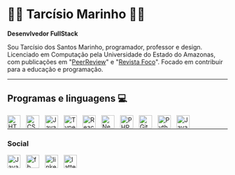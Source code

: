 # 👨‍🏫 Tarcísio Marinho 👨‍💻

**Desenvlvedor FullStack**

Sou Tarcísio dos Santos Marinho, programador, professor e design. Licenciado em Computação pela Universidade do Estado do Amazonas, com publicações em "[PeerReview](https://www.peerw.org/index.php/journals/article/view/419)" e "[Revista Foco](https://doi.org/10.54751/revistafoco.v16n8-086)". Focado em contribuir para a educação e programação.

---

## Programas e linguagens 💻
<img 
    align="left" 
    alt="HTML"
    title="HTML" 
    width="30px" 
    style="padding-right: 10px;" 
    src="https://cdn.jsdelivr.net/gh/devicons/devicon@latest/icons/html5/html5-original.svg" 
/>
<img 
    align="left" 
    alt="CSS" 
    title="CSS"
    width="30px" 
    style="padding-right: 10px;" 
    src="https://cdn.jsdelivr.net/gh/devicons/devicon@latest/icons/css3/css3-original.svg" 
/>
<img 
    align="left" 
    alt="JavaScript" 
    title="JavaScript"
    width="30px" 
    style="padding-right: 10px;" 
    src="https://cdn.jsdelivr.net/gh/devicons/devicon@latest/icons/javascript/javascript-original.svg" 
/>
<img 
    align="left" 
    alt="TypeScript"
    title="TypeScript" 
    width="30px" 
    style="padding-right: 10px;" 
    src="https://cdn.jsdelivr.net/gh/devicons/devicon@latest/icons/typescript/typescript-original.svg" 
/>
<img 
    align="left" 
    alt="React"
    title="React" 
    width="30px" 
    style="padding-right: 10px;" 
    src="https://cdn.jsdelivr.net/gh/devicons/devicon@latest/icons/react/react-original.svg" 
/>
<img 
    align="left" 
    alt="Next.js" 
    title="Next.js"
    width="30px" 
    style="padding-right: 10px;" 
    src="https://cdn.jsdelivr.net/gh/devicons/devicon@latest/icons/nextjs/nextjs-original.svg" 
/>
<img 
    align="left" 
    alt="PHP" 
    title="PHP"
    width="30px" 
    style="padding-right: 10px;" 
    src="https://cdn.jsdelivr.net/gh/devicons/devicon@latest/icons/php/php-original.svg" 
/>
<img 
    align="left" 
    alt="Git" 
    title="Git"
    width="30px" 
    style="padding-right: 10px;" 
    src="https://cdn.jsdelivr.net/gh/devicons/devicon@latest/icons/git/git-original.svg" 
/>
<img 
    align="left" 
    alt="Python" 
    title="Python"
    width="30px" 
    style="padding-right: 10px;" 
    src="https://cdn.jsdelivr.net/gh/devicons/devicon@latest/icons/python/python-original.svg" 
/>
<img 
    align="left" 
    alt="Java" 
    title="Java"
    width="30px" 
    style="padding-right: 10px;" 
    src="https://www.vectorlogo.zone/logos/java/java-icon.svg" 
/>

<br/>


---

### Social

<a href=https://www.instagram.com/tarcisio_sm>
<img 
    align="left" 
    alt="Java" 
    title="Java"
    width="30px" 
    style="padding-right: 10px;" 
    src="https://www.vectorlogo.zone/logos/instagram/instagram-icon.svg" 
/>
</a>
<a href=https://www.facebook.com/tarcisio.marinho.39/?locale=pt_BR>
<img 
    align="left" 
    alt="fb" 
    title="fb"
    width="30px" 
    style="padding-right: 10px;" 
    src="https://www.vectorlogo.zone/logos/facebook/facebook-official.svg" 
/>
</a>
<a href=https://www.linkedin.com/in/tarcisio-dsm/>
<img 
    align="left" 
    alt="linkedin" 
    title="linkedin"
    width="30px" 
    style="padding-right: 10px;" 
    src="https://www.vectorlogo.zone/logos/linkedin/linkedin-icon.svg" 
/>
</a>
<a href=https://lattes.cnpq.br/7266705992738087>
<img 
    align="left" 
    alt="lattes" 
    title="lattes"
    width="30px" 
    style="padding-right: 10px;" 
    src="https://www.unifal-mg.edu.br/ict/wp-content/uploads/sites/171/2021/11/logo-lattes-azul-300x300.png" 
/>
</a>

